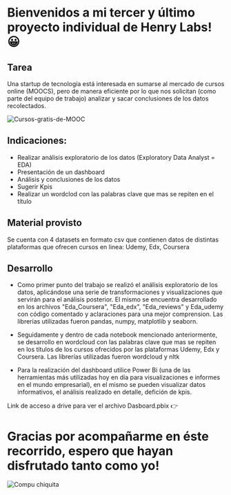 # Bienvenidos a mi tercer y último proyecto individual de Henry Labs! 😀


## Tarea

Una startup de tecnología está interesada en sumarse al mercado de cursos online (MOOCS), pero de manera eficiente por lo que nos solicitan (como parte del equipo de trabajo) analizar y sacar conclusiones de los datos recolectados.




![Cursos-gratis-de-MOOC](https://user-images.githubusercontent.com/108495374/215911384-110a41ce-a8bb-4758-b77c-d8174701a5f2.jpg)


## Indicaciones:

- Realizar análisis exploratorio de los datos (Exploratory Data Analyst = EDA) 
- Presentación de un dashboard
- Análisis y conclusiones de los datos
- Sugerir Kpis 
- Realizar un wordclod con las palabras clave que mas se repiten en el título


## Material provisto

Se cuenta con 4 datasets en formato csv que contienen datos de distintas plataformas que ofrecen cursos en linea: Udemy, Edx, Coursera

## Desarrollo

- Como primer punto del trabajo se realizó el análisis exploratorio de los datos, aplicándose una serie de transformaciones y visualizaciones que servirán para el análisis posterior. El mismo se encuentra desarrollado en los archivos "Eda_Coursera", "Eda_edx", "Eda_reviews" y Eda_udemy con código comentado y aclaraciones para una mejor comprension.
Las librerias utilizadas fueron pandas, numpy, matplotlib y seaborn.

- Seguidamente y dentro de cada notebook mencionado anteriormente, se desarrollo en wordcloud con las palabras clave que mas se repiten en los títulos de los cursos ofrecidos por las plataformas Udemy, Edx y Coursera. Las librerías utilizadas fueron wordcloud y nltk

- Para la realización del dashboard utilice Power Bi (una de las herramientas más utilizadas hoy en día para visualizaciones e informes en el mundo empresarial), en el mismo se pueden visualizar datos informativos, el análisis realizado en detalle, defición de kpis.


Link de acceso a drive para ver el archivo Dasboard.pbix 👉  




# Gracias por acompañarme en éste recorrido, espero que hayan disfrutado tanto como yo!


  



![Compu chiquita](https://user-images.githubusercontent.com/108495374/215910323-cc23b7d5-95a0-4f06-bbd2-6ff328aac4fc.jpg)





